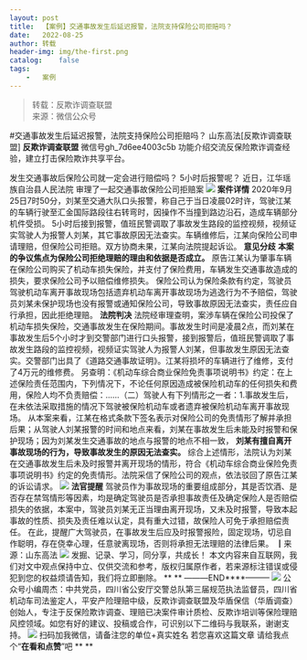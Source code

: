 ```yaml
---
layout:	post
title:	【案例】交通事故发生后延迟报警，法院支持保险公司拒赔吗？
date:	2022-08-25
author:	转载
header-img:	img/the-first.png
catalog:	false
tags:
	-	案例
---
```


<blockquote><p>转载：反欺诈调查联盟<br>
来源：微信公众号</p></blockquote>

#交通事故发生后延迟报警，法院支持保险公司拒赔吗？
山东高法[反欺诈调查联盟]
**反欺诈调查联盟**
微信号gh_7d6ee4003c5b
功能介绍交流反保险欺诈调查经验，建立打击保险欺诈共享平台。

发生交通事故后保险公司就一定会进行赔偿吗？
5小时后报警呢？
近日，江华瑶族自治县人民法院
审理了一起交通事故保险公司拒赔案
![]({{site.baseurl}}/postimg/CvJFdyLOapJMN1yxUO74Sj8AaG452wUXFfMib9SS2uqaejCl486HlKxiciaYz6FjGzA8icKEUmYk6QRefoJXwnE8tA.jpeg)
**案件详情**
2020年9月25日7时50分，刘某至交通大队口头报警，称自己于当日凌晨02时许，驾驶江某的车辆行驶至汇金国际路段往右转弯时，因操作不当撞到路边沿石，造成车辆部分机件受损。
5小时后接到报警，值班民警调取了事故发生路段的监控视频，视频证实驾驶人为报警人刘某，其它事故原因无法查实。车辆维修后，江某向保险公司申请理赔，但保险公司拒赔。双方协商未果，江某向法院提起诉讼。
**意见分歧**
**本案的争议焦点为保险公司拒绝理赔的理由和依据是否成立。**
原告江某认为肇事车辆在保险公司购买了机动车损失保险，并支付了保险费用，车辆发生交通事故造成的损失，要求保险公司予以赔偿维修损失。
保险公司认为保险条款有约定，驾驶员驾驶机动车离开事故现场包括遗弃机动车离开事故现场为逃逸行为不予赔偿，驾驶员刘某未保护现场也没有报警或通知保险公司，导致事故原因无法查实，责任应自行承担，因此拒绝理赔。
**法院判决**
法院经审理查明，案渉车辆在保险公司投保了机动车损失保险，交通事故发生在保险期间。事故发生时间是凌晨2点，而刘某在事故发生后5个小时才到交警部门进行口头报警，接到报警后，值班民警调取了事故发生路段的监控视频，视频证实驾驶人为报警人刘某，但事故发生原因无法查实。交警部门出具了《道路交通事故证明》。江某将损坏的车辆进行了维修，支付了4万元的维修费。
另查明：《机动车综合商业保险免责事项说明书》约定：在上述保险责任范围内，下列情况下，不论任何原因造成被保险机动车的任何损失和费用，保险人均不负责赔偿：……（二）驾驶人有下列情形之一者：1.事故发生后，在未依法采取措施的情况下驾驶被保险机动车或者遗弃被保险机动车离开事故现场。
从本案来看，江某在格式条款下签名表示对保险公司的免责情形了解并承担后果；从驾驶人刘某报警的时间和地点来看，刘某在事故发生后未能及时报警和保护现场；因为刘某发生交通事故的地点与报警的地点不相一致，
**刘某有擅自离开事故现场的行为，导致事故发生的原因无法查实。**
综合上述情形，法院认为刘某在交通事故发生后未及时报警并离开现场的情形，符合《机动车综合商业保险免责事项说明书》约定的免责情形。法院采信了保险公司的观点，依法驳回了原告江某的诉讼请求。
![]({{site.baseurl}}/postimg/7y8Z4ERlaZXuaAEeFvx2icaSWtSicIORtLyvkH8pzP9EKVG2MYrLFRqbCcVKH6VbqZbHW4zrc5JcmnXaqaRYuWPA.jpeg)
**法官提醒**
驾驶员作为事故现场的重要组成部分，其是否饮酒、是否存在禁驾情形等因素，均是确定驾驶员是否承担事故责任及确定保险人是否赔偿损失的依据，本案中，驾驶员刘某无正当理由离开现场，又未及时报警，导致本起事故的性质、损失及责任难以认定，具有重大过错，故保险人可免于承担赔偿责任。
在此，提醒广大驾驶员，在事故发生后应及时报警报险，固定现场，切忌自作聪明，存在侥幸心理，任意驶离现场，否则将承担无法理赔的法律后果。
┃来源：山东高法
![]({{site.baseurl}}/postimg/CFF20LXzkOyYmal29zn37N5Bg2NQ4tyN4ylvMFyM3VmF4x90Uj4cDmoEphibia4RN55ibIXmqU1Od9w2Q5nhA08lA.png)
发掘、记录、学习，同分享，共成长！
本文内容来自互联网，我们对文中观点保持中立、仅供交流和参考，版权归属原作者，若来源标注错误或侵犯到您的权益烦请告知，我们将立即删除。
**
**
———END****———
![]({{site.baseurl}}/postimg/L6usUGPiatBSs5Yxdp5NU9dpdqWanE7Mq7XpTo0mwlia1gia9NNFGTRYKdpVvrK2KgpAPictg52F8U9sicXI1jQ1dzA.jpeg)
公众号小编周杰：中共党员，四川省公安厅交警总队第三届规范执法监督员，四川省机动车司法鉴定人，平安产险理赔中级，反欺诈调查联盟及华盾保信（华盾调查）创始人，专注于反保险欺诈调查、理赔已决案件审计质检、反欺诈培训等保险理赔风控领域。如您有好的建议、投稿或合作，可识别以下二维码与我联系，谢谢支持。
![]({{site.baseurl}}/postimg/L6usUGPiatBS3wrVRuWQYeic3juNbQs2kiaCeq6U3Y7sobzUaIjwichkaPNyMQzDdM5fXhxqgA74BJYGaLDib5TIqKA.jpeg)
扫码加我微信，请备注您的单位+真实姓名
若您喜欢这篇文章
请给我点个“**在看和点赞**”吧
**
**
